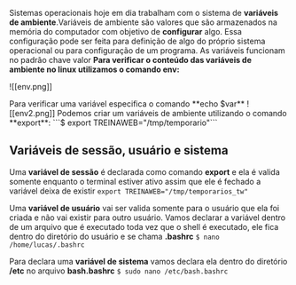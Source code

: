 Sistemas operacionais hoje em dia trabalham com o sistema de **variáveis de ambiente**.Variáveis de ambiente são valores que são armazenados na memória do computador com objetivo de **configurar** algo. Essa configuração pode ser feita para definição de algo do próprio sistema operacional ou para configuração de um programa. As variáveis funcionam no padrão chave valor
**Para verificar o conteúdo das variáveis de ambiente no linux utilizamos o comando **env**:**

![[env.png]]

Para verificar uma variável especifica o comando **echo $var**
![[env2.png]]
Podemos criar um variáveis de ambiente utilizando o comando **export**:
```$ export TREINAWEB="/tmp/temporario"```

## **Variáveis de sessão, usuário e sistema**

Uma **variável de sessão** é declarada como comando **export** e ela é valida somente enquanto o terminal estiver ativo assim que ele é fechado a variável deixa de existir
	```export TREINAWEB="/tmp/temporarios_tw"```

Uma **variável de usuário** vai ser valida somente para o usuário que ela foi criada e não vai existir para outro usuário. Vamos declarar a variável dentro de um arquivo que é executado toda vez que o shell é executado, ele fica dentro do diretório do usuário e se chama **.bashrc**
	```$ nano /home/lucas/.bashrc```

Para declara uma **variável de sistema** vamos declara ela dentro do diretório **/etc** no arquivo **bash.bashrc**
	```$ sudo nano /etc/bash.bashrc```